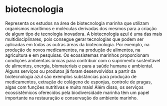 # biotecnologia
Representa os estudos na área de biotecnologia marinha que utilizam organismos marítimos e moléculas derivadas dos mesmos para a criação de algum tipo de tecnologia inovadora. A biotecnologia azul é uma das mais multidisciplinares, pois consegue gerar tecnologias que podem ser aplicadas em todas as outras áreas da biotecnologia. Por exemplo, na produção de novos medicamentos, na produção de alimentos, na agricultura e em pesquisas.
Os ecossistemas marinhos proporcionam condições ambientais únicas para contribuir com o suprimento sustentável de alimentos, energia, biomateriais e para a saúde humana e ambiental. Alguns serviços ou produtos já foram desenvolvidos a partir da biotecnologia azul são exemplos substâncias para produção de medicamentos, extração de colágeno de esponjas, controle de pragas, algas com funções nutritivas e muito mais! Além disso, os serviços ecossistêmicos oferecidos pela biodiversidade marinha têm um papel importante na restauração e conservação do ambiente marinho.
